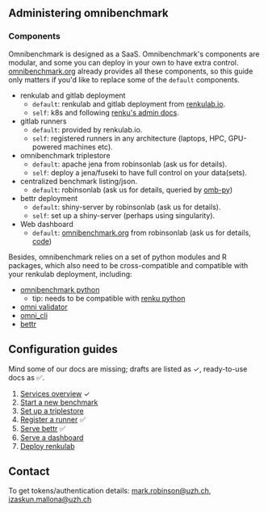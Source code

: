 ## Administering omnibenchmark

### Components

Omnibenchmark is designed as a SaaS. Omnibenchmark's components are modular, and some you can deploy in your own to have extra control. [omnibenchmark.org](omnibenchmark.org) already provides all these components, so this guide only matters if you'd like to replace some of the `default` components.

- renkulab and gitlab deployment
    - `default`: renkulab and gitlab deployment from [renkulab.io](https://renkulab.io).
    - `self`: k8s and following [renku's admin docs](https://renku.readthedocs.io/en/stable/how-to-guides/admin/index.html).
- gitlab runners 
    - `default`: provided by renkulab.io.
    - `self`: registered runners in any architecture (laptops, HPC, GPU-powered machines etc).
- omnibenchmark triplestore
    - `default`: apache jena from robinsonlab (ask us for details).
    - `self`: deploy a jena/fuseki to have full control on your data(sets).
- centralized benchmark listing/json.
    - `default`: robinsonlab (ask us for details, queried by [omb-py](https://github.com/omnibenchmark/omnibenchmark-py/blob/35e468cb48b814e15deb31498b35d13566f5573d/omnibenchmark/utils/local_cache/sync.py#L21))
- bettr deployment 
    - `default`: shiny-server by robinsonlab (ask us for details).
    - `self`: set up a shiny-server (perhaps using singularity).
- Web dashboard
    - `default`: [omnibenchmark.org](omnibenchmark.org) from robinsonlab (ask us for details, [code](https://renkulab.io/gitlab/omnibenchmark/omni_site))

Besides, omnibenchmark relies on a set of python modules and R packages, which also need to be cross-compatible and compatible with your renkulab deployment, including:

- [omnibenchmark python](https://pypi.org/project/omnibenchmark/)
    - tip: needs to be compatible with [renku python](https://pypi.org/project/renku/)
- [omni validator](https://github.com/omnibenchmark/omniValidator)
- [omni_cli](https://renkulab.io/gitlab/btraven/omni-cli)
- [bettr](https://github.com/federicomarini/bettr)

## Configuration guides

Mind some of our docs are missing; drafts are listed as &#10003;, ready-to-use docs as 	&#9989;.

1. [Services overview](01_services)  &#10003;
2. [Start a new benchmark](02_new_benchmark) 
3. [Set up a triplestore](03_triplestore) 
4. [Register a runner](04_runner.md) &#9989;
5. [Serve bettr](05_bettr.md) &#9989;
6. [Serve a dashboard](06_dashboard.md) 
7. [Deploy renkulab](07_renkulab.md) 

## Contact

To get tokens/authentication details: mark.robinson@uzh.ch, izaskun.mallona@uzh.ch
